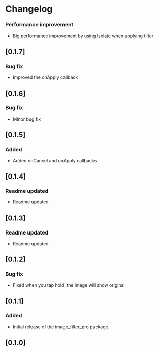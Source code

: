 
# Changelog

### Performance improvement
- Big performance improvement by using Isolate when applying filter

## [0.1.7]

### Bug fix
- Improved the onApply callback

## [0.1.6]

### Bug fix
- Minor bug fix

## [0.1.5]

### Added
- Added onCancel and onApply callbacks

## [0.1.4]

### Readme updated
- Readme updated

## [0.1.3]

### Readme updated
- Readme updated

## [0.1.2]

### Bug fix
- Fixed when you tap hold, the image will show original

## [0.1.1]

### Added
- Initial release of the image_filter_pro package.

## [0.1.0]
